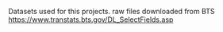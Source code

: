 Datasets used for this projects. 
raw files downloaded from BTS https://www.transtats.bts.gov/DL_SelectFields.asp
